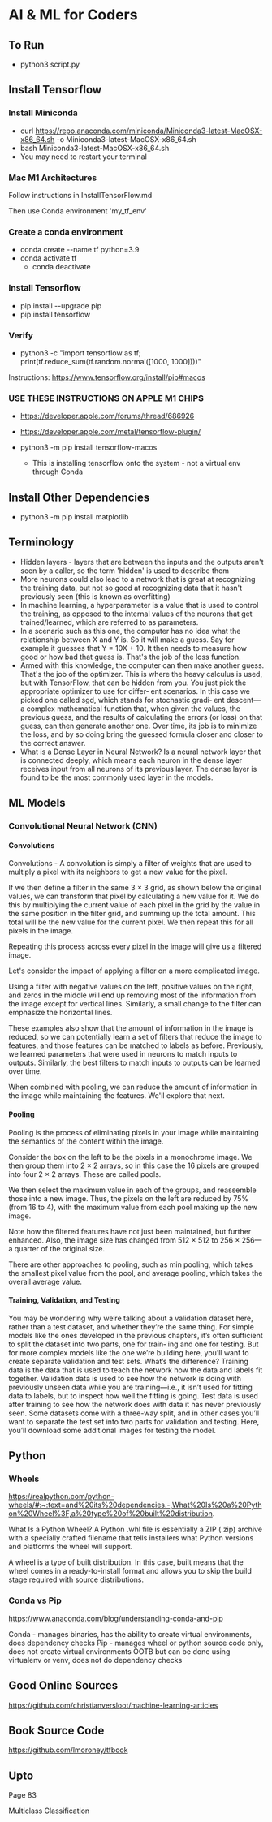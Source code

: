 # AI & ML for Coders

## To Run
* python3 script.py

## Install Tensorflow
### Install Miniconda
* curl https://repo.anaconda.com/miniconda/Miniconda3-latest-MacOSX-x86_64.sh -o Miniconda3-latest-MacOSX-x86_64.sh
* bash Miniconda3-latest-MacOSX-x86_64.sh
* You may need to restart your terminal

### Mac M1 Architectures
Follow instructions in InstallTensorFlow.md

Then use Conda environment 'my_tf_env'

### Create a conda environment
* conda create --name tf python=3.9
* conda activate tf
  * conda deactivate

### Install Tensorflow
* pip install --upgrade pip
* pip install tensorflow

### Verify
* python3 -c "import tensorflow as tf; print(tf.reduce_sum(tf.random.normal([1000, 1000])))"

Instructions: https://www.tensorflow.org/install/pip#macos

### USE THESE INSTRUCTIONS ON APPLE M1 CHIPS
* https://developer.apple.com/forums/thread/686926
* https://developer.apple.com/metal/tensorflow-plugin/

* python3 -m pip install tensorflow-macos
  * This is installing tensorflow onto the system - not a virtual env through Conda

## Install Other Dependencies
* python3 -m pip install matplotlib

## Terminology
* Hidden layers - layers that are between the inputs and the outputs aren't seen by a caller, so the term 'hidden' is used to describe them
* More neurons could also lead to a network that is great at recognizing the training data, but not so good at recognizing data that it hasn't previously seen (this is known as overfitting)
* In machine learning, a hyperparameter is a value that is used to control the training, as opposed to the internal values of the neurons that get trained/learned, which are referred to as parameters.
* In a scenario such as this one, the computer has no idea what the relationship between X and Y is. So it will make a guess. Say for example it guesses that Y = 10X + 10. It then needs to measure how good or how bad that guess is. That's the job of the loss function.
* Armed with this knowledge, the computer can then make another guess. That's the job of the optimizer. This is where the heavy calculus is used, but with TensorFlow, that can be hidden from you. You just pick the appropriate optimizer to use for differ‐ ent scenarios. In this case we picked one called sgd, which stands for stochastic gradi‐ ent descent—a complex mathematical function that, when given the values, the previous guess, and the results of calculating the errors (or loss) on that guess, can then generate another one. Over time, its job is to minimize the loss, and by so doing bring the guessed formula closer and closer to the correct answer.
* What is a Dense Layer in Neural Network? Is a neural network layer that is connected deeply, which means each neuron in the dense layer receives input from all neurons of its previous layer. The dense layer is found to be the most commonly used layer in the models.

## ML Models
### Convolutional Neural Network (CNN)
#### Convolutions
Convolutions - A convolution is simply a filter of weights that are used to multiply a pixel with its neighbors to get a new value for the pixel.

If we then define a filter in the same 3 × 3 grid, as shown below the original values, we can transform that pixel by calculating a new value for it. We do this by multiplying the current value of each pixel in the grid by the value in the same position in the filter grid, and summing up the total amount. This total will be the new value for the current pixel. We then repeat this for all pixels in the image.

Repeating this process across every pixel in the image will give us a filtered image.

Let's consider the impact of applying a filter on a more complicated image.

Using a filter with negative values on the left, positive values on the right, and zeros in the middle will end up removing most of the information from the image except for vertical lines. Similarly, a small change to the filter can emphasize the horizontal lines.

These examples also show that the amount of information in the image is reduced, so we can potentially learn a set of filters that reduce the image to features, and those features can be matched to labels as before. Previously, we learned parameters that were used in neurons to match inputs to outputs. Similarly, the best filters to match inputs to outputs can be learned over time.

When combined with pooling, we can reduce the amount of information in the image while maintaining the features. We'll explore that next.

#### Pooling
Pooling is the process of eliminating pixels in your image while maintaining the semantics of the content within the image.

Consider the box on the left to be the pixels in a monochrome image. We then group them into 2 × 2 arrays, so in this case the 16 pixels are grouped into four 2 × 2 arrays. These are called pools.

We then select the maximum value in each of the groups, and reassemble those into a new image. Thus, the pixels on the left are reduced by 75% (from 16 to 4), with the maximum value from each pool making up the new image.

Note how the filtered features have not just been maintained, but further enhanced. Also, the image size has changed from 512 × 512 to 256 × 256—a quarter of the original size.

There are other approaches to pooling, such as min pooling, which takes the smallest pixel value from the pool, and average pooling, which takes the overall average value.

#### Training, Validation, and Testing
You may be wondering why we’re talking about a validation dataset here, rather than a test dataset, and whether they’re the same thing. For simple models like the ones developed in the previous chapters, it’s often sufficient to split the dataset into two parts, one for train‐ ing and one for testing. But for more complex models like the one we’re building here, you’ll want to create separate validation and test sets. What’s the difference? Training data is the data that is used to teach the network how the data and labels fit together. Validation data is used to see how the network is doing with previously unseen data while you are training—i.e., it isn’t used for fitting data to labels, but to inspect how well the fitting is going. Test data is used after training to see how the network does with data it has never previously seen. Some datasets come with a three-way split, and in other cases you’ll want to separate the test set into two parts for validation and testing. Here, you’ll download some additional images for testing the model.


## Python
### Wheels
https://realpython.com/python-wheels/#:~:text=and%20its%20dependencies.-,What%20Is%20a%20Python%20Wheel%3F,a%20type%20of%20built%20distribution.

What Is a Python Wheel?
A Python .whl file is essentially a ZIP (.zip) archive with a specially crafted filename that tells installers what Python versions and platforms the wheel will support.

A wheel is a type of built distribution. In this case, built means that the wheel comes in a ready-to-install format and allows you to skip the build stage required with source distributions.

### Conda vs Pip
https://www.anaconda.com/blog/understanding-conda-and-pip

Conda - manages binaries, has the ability to create virtual environments, does dependency checks
Pip - manages wheel or python source code only, does not create virtual environments OOTB but can be done using virtualenv or venv, does not do dependency checks

## Good Online Sources
https://github.com/christianversloot/machine-learning-articles

## Book Source Code
https://github.com/lmoroney/tfbook

## Upto
Page 83

Multiclass Classification
